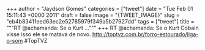
+++
author = "Jaydson Gomes"
categories = ["tweet"]
date = "Tue Feb 01 15:11:43 +0000 2011"
draft = false
image = "{TWEET_IMAGE}"
slug = "eb4b83411eed63ec2e52785979f349a5b27927dd"
tags = ["tweet"]
title = """RT @achamanda: Se o Kurt ..."""
+++
RT @achamanda: Se o Kurt Cobain visse isso ele se matava de novo. http://toptvz.com.br/forro-estourado/liga-o-som #TopTVZ
